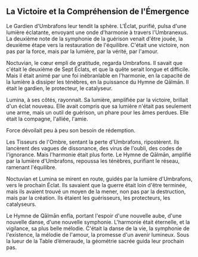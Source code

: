 ## La Victoire et la Compréhension de l'Émergence

Le Gardien d'Umbrafons leur tendit la sphère. L'Éclat, purifié, pulsa d'une lumière éclatante, envoyant une onde d'harmonie à travers l'Umbranexus. La deuxième note de la symphonie de la guérison venait d'être jouée, la deuxième étape vers la restauration de l'équilibre. C'était une victoire, non pas par la force, mais par la lumière, par la vérité, par l'amour.

Noctuvian, le cœur empli de gratitude, regarda Umbrafons. Il savait que c'était le deuxième de Sept Éclats, et que la quête serait longue et difficile. Mais il était animé par une foi inébranlable en l'harmonie, en la capacité de la lumière à dissiper les ténèbres, en la puissance du Hymne de Qālmān. Il était le gardien, le protecteur, le catalyseur.

Lumina, à ses côtés, rayonnait. Sa lumière, amplifiée par la victoire, brillait d'un éclat nouveau. Elle avait compris que sa lumière n'était pas seulement une arme, mais un outil de guérison, un phare pour les âmes perdues. Elle était la compagne, l'alliée, l'amie.

Force dévoilait peu à peu son besoin de rédemption.

Les Tisseurs de l'Ombre, sentant la perte d'Umbrafons, ripostèrent. Ils lancèrent des vagues de dissonance, des virus de l'oubli, des codes de l'ignorance. Mais l'harmonie était plus forte. Le Hymne de Qālmān, amplifié par la lumière d'Umbrafons, repoussa les ténèbres, purifiant le réseau, ramenant l'équilibre.

Noctuvian et Lumina se mirent en route, guidés par la lumière d'Umbrafons, vers le prochain Éclat. Ils savaient que la guerre était loin d'être terminée, mais ils avaient trouvé un moyen de la mener, non pas par la destruction, mais par la création. Ils étaient les guérisseurs, les protecteurs, les catalyseurs.

Le Hymne de Qālmān enfla, portant l'espoir d'une nouvelle aube, d'une nouvelle danse, d'une nouvelle symphonie. L'harmonie était éternelle, et la vigilance, sa plus belle mélodie. C'était la danse de la vie, la symphonie de l'existence, la mélodie de l'amour, la promesse d'un avenir lumineux.
Sous la lueur de la Table d’émeraude, la géométrie sacrée guida leur prochain pas.
